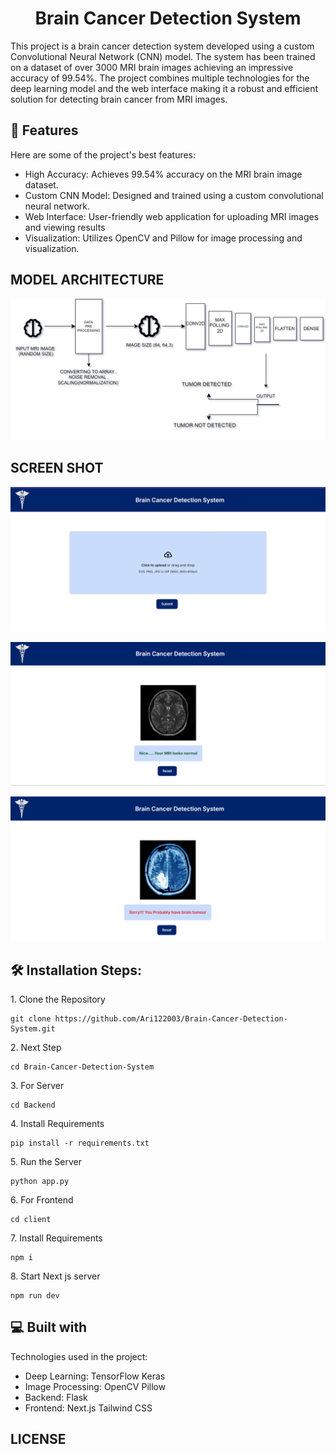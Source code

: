 <h1 align="center" id="title">Brain Cancer Detection System</h1>

<p id="description">This project is a brain cancer detection system developed using a custom Convolutional Neural Network (CNN) model. The system has been trained on a dataset of over 3000 MRI brain images achieving an impressive accuracy of 99.54%. The project combines multiple technologies for the deep learning model and the web interface making it a robust and efficient solution for detecting brain cancer from MRI images.</p>

  
  
<h2>🧐 Features</h2>

Here are some of the project's best features:

*   High Accuracy: Achieves 99.54% accuracy on the MRI brain image dataset.
*   Custom CNN Model: Designed and trained using a custom convolutional neural network.
*   Web Interface: User-friendly web application for uploading MRI images and viewing results
*   Visualization: Utilizes OpenCV and Pillow for image processing and visualization.

<h2> MODEL ARCHITECTURE </h2>

![Alt text](https://github.com/Ari122003/Brain-Cancer-Detection-System/blob/master/BCD.svg)


<h2> SCREEN SHOT</h2>

![Alt text](https://github.com/Ari122003/Brain-Cancer-Detection-System/blob/master/Screenshot%202024-08-03%20185200.png)

![Alt text](https://github.com/Ari122003/Brain-Cancer-Detection-System/blob/master/Screenshot%202024-08-03%20185243.png)

![Alt text](https://github.com/Ari122003/Brain-Cancer-Detection-System/blob/master/Screenshot%202024-08-03%20185312.png)



<h2>🛠️ Installation Steps:</h2>

<p>1. Clone the Repository</p>

```
git clone https://github.com/Ari122003/Brain-Cancer-Detection-System.git
```

<p>2. Next Step</p>

```
cd Brain-Cancer-Detection-System
```

<p>3. For Server</p>

```
cd Backend
```

<p>4. Install Requirements</p>

```
pip install -r requirements.txt
```

<p>5. Run the Server</p>

```
python app.py
```

<p>6. For Frontend</p>

```
cd client
```

<p>7. Install Requirements</p>

```
npm i
```

<p>8. Start Next js server</p>

```
npm run dev
```


  
  
<h2>💻 Built with</h2>

Technologies used in the project:

*   Deep Learning: TensorFlow Keras
*   Image Processing: OpenCV Pillow
*   Backend: Flask
*   Frontend: Next.js Tailwind CSS


<h2>LICENSE</h2>

